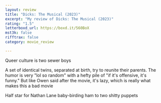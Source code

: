 ```yaml
---
layout: review
title: "Dicks: The Musical (2023)"
excerpt: "My review of Dicks: The Musical (2023)"
rating: "1.5"
letterboxd_url: https://boxd.it/560BoX
mst3k: false
rifftrax: false
category: movie_review

---
```


Queer culture is two sewer boys

A set of identical twins, separated at birth, try to reunite their parents. The humor is very "lol so random" with a hefty pile of "if it's offensive, it's funny." But like Owen said after the movie, it's lazy, which is really what makes this a bad movie

Half star for Nathan Lane baby-birding ham to two shitty puppets